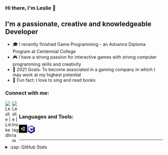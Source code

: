 ### Hi there, I'm Leslie 👋

## I'm a passionate, creative and knowledgeable Developer

- 🎓 I recently finished Game Programming - an Advance Diploma Program at Centennial College
- 🎮 I have a strong passion for interactive games with strong computer programming skills and creativity
- 🥅 2021 Goals: To become associated in a gaming company in which I may work at my highest potential
- 🎤 Fun fact: I love to sing and read books

### Connect with me:

[<img align="left" alt="Leslie | LinkedIn" width="22px" src="https://cdn.jsdelivr.net/npm/simple-icons@v3/icons/linkedin.svg" />][linkedin]
[<img align="left" alt="Leslie | Instagram" width="22px" src="https://cdn.jsdelivr.net/npm/simple-icons@v3/icons/instagram.svg" />][instagram]

<br />

### Languages and Tools:

<img align="left" alt="Unity" width="26px" src="https://github.com/LesLie-14/LesLie-14/blob/main/icons/unity.png?raw=true" />
<img align="left" alt="C#" width="26px" src="https://github.com/LesLie-14/LesLie-14/blob/main/icons/c%23.png?raw=true" />

<br />
<br />

---

<details>
  <summary>:zap: GitHub Stats</summary>

  <img align="left" alt="Leslie's GitHub Stats" src="https://github-readme-stats.codestackr.vercel.app/api?username=Leslie-14&show_icons=true&hide_border=true" />

</details>

[instagram]: https://instagram.com/lesliedizon14
[linkedin]: https://www.linkedin.com/in/lesliedizon